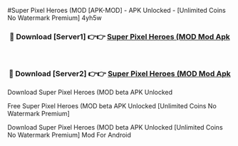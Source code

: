 #Super Pixel Heroes (MOD [APK-MOD] - APK Unlocked - [Unlimited Coins No Watermark Premium] 4yh5w



<div align="center">

<h3>🔴 Download [Server1] 👉👉 <a href="https://momento.my/?title=Super_Pixel_Heroes_(MOD">Super Pixel Heroes (MOD Mod Apk</a></h3><br>

<h3>🔴 Download [Server2] 👉👉 <a href="https://momento.my/?title=Super_Pixel_Heroes_(MOD">Super Pixel Heroes (MOD Mod Apk</a></h3>
</div>



Download Super Pixel Heroes (MOD beta APK Unlocked

Free Super Pixel Heroes (MOD beta APK Unlocked [Unlimited Coins No Watermark Premium]

Download Super Pixel Heroes (MOD beta APK Unlocked [Unlimited Coins No Watermark Premium] Mod For Android
